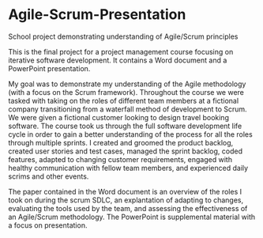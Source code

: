 # Agile-Scrum-Presentation
School project demonstrating understanding of Agile/Scrum principles

This is the final project for a project management course focusing on iterative software development. It contains a Word document and a PowerPoint presentation.

My goal was to demonstrate my understanding of the Agile methodology (with a focus on the Scrum framework). Throughout the course we were tasked with taking on the roles of different team members at a fictional company transitioning from a waterfall method of development to Scrum. We were given a fictional customer looking to design travel booking software. The course took us through the full software development life cycle in order to gain a better understanding of the process for all the roles through multiple sprints. I created and groomed the product backlog, created user stories and test cases, managed the sprint backlog, coded features, adapted to changing customer requirements, engaged with healthy communication with fellow team members, and experienced daily scrims and other events. 

The paper contained in the Word document is an overview of the roles I took on during the scrum SDLC, an explantation of adapting to changes, evaluating the tools used by the team, and assessing the effectiveness of an Agile/Scrum methodology. The PowerPoint is supplemental material with a focus on presentation.
